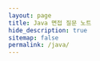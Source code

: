 ```yaml
---
layout: page
title: Java 면접 질문 노트
hide_description: true
sitemap: false
permalink: /java/ 
---
```





[//]: # (* [1. Call by value vs Call by Reference]{:.heading.flip-title})

[//]: # (* [2. String 종류, 접근 제어 지시자]{:.heading.flip-title})

[//]: # (* [3. == 와 equals&#40;&#41; 차이 & Wrapper Class]{:.heading.flip-title})

[//]: # (* [4. 기본형과 참조형, 오버라이딩과 오버로딩]{:.heading.flip-title})

[//]: # (* [5. final, non-static & static]{:.heading.flip-title})

[//]: # (* [6. 추상 클래스]{:.heading.flip-title})

[//]: # (* [7. 인터페이스]{:.heading.flip-title})

[//]: # (* [8. 변수의 종류와 메모리 구조]{:.heading.flip-title})

[//]: # (* [9. Thread]{:.heading.flip-title})

[//]: # (* [10. String]{:.heading.flip-title})

[//]: # (* [11. JVM]{:.heading.flip-title})

[//]: # ()
[//]: # ()
[//]: # ([1. Call by value vs Call by Reference]: 1.md)

[//]: # ([2. String 종류, 접근 제어 지시자]: 2.md)

[//]: # ([3. == 와 equals&#40;&#41; 차이 & Wrapper Class]: 3.md)

[//]: # ([4. 기본형과 참조형, 오버라이딩과 오버로딩]: 4.md)

[//]: # ([5. final, non-static & static]: 5.md)

[//]: # ([6. 추상 클래스]: 6.md)

[//]: # ([7. 인터페이스]: 7.md)

[//]: # ([8. 변수의 종류와 메모리 구조]: 8.md)

[//]: # ([9. Thread]: 9.md)

[//]: # ([10. String]: 10.md)

[//]: # ([11. JVM]: 11.md)